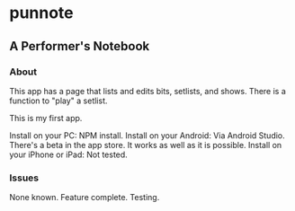 # punnote
## A Performer's Notebook

### About

This app has a page that lists and edits bits, setlists, and shows. There is a function to "play" a setlist. 

This is my first app. 

Install on your PC: NPM install.
Install on your Android: Via Android Studio. There's a beta in the app store. It works as well as it is possible.
Install on your iPhone or iPad: Not tested. 

### Issues

None known. Feature complete. Testing.